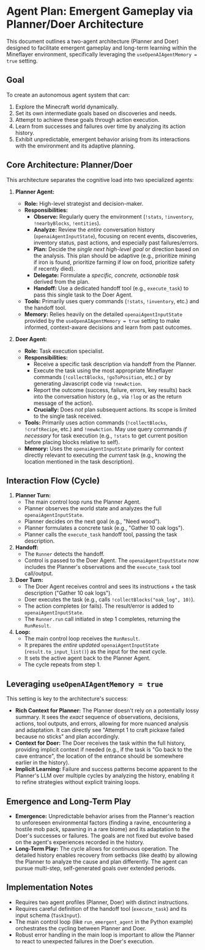 # Agent Plan: Emergent Gameplay via Planner/Doer Architecture

This document outlines a two-agent architecture (Planner and Doer) designed to facilitate emergent gameplay and long-term learning within the Mineflayer environment, specifically leveraging the `useOpenAIAgentMemory = true` setting.

## Goal

To create an autonomous agent system that can:
1.  Explore the Minecraft world dynamically.
2.  Set its own intermediate goals based on discoveries and needs.
3.  Attempt to achieve these goals through action execution.
4.  Learn from successes and failures over time by analyzing its action history.
5.  Exhibit unpredictable, emergent behavior arising from its interactions with the environment and its adaptive planning.

## Core Architecture: Planner/Doer

This architecture separates the cognitive load into two specialized agents:

1.  **Planner Agent:**
    *   **Role:** High-level strategist and decision-maker.
    *   **Responsibilities:**
        *   **Observe:** Regularly query the environment (`!stats`, `!inventory`, `!nearbyBlocks`, `!entities`).
        *   **Analyze:** Review the *entire* conversation history (`openaiAgentInputState`), focusing on recent events, discoveries, inventory status, past actions, and especially past failures/errors.
        *   **Plan:** Decide the *single next high-level goal* or direction based on the analysis. This plan should be adaptive (e.g., prioritize mining if iron is found, prioritize farming if low on food, prioritize safety if recently died).
        *   **Delegate:** Formulate a *specific, concrete, actionable task* derived from the plan.
        *   **Handoff:** Use a dedicated handoff tool (e.g., `execute_task`) to pass this single task to the Doer Agent.
    *   **Tools:** Primarily uses query commands (`!stats`, `!inventory`, etc.) and the handoff tool.
    *   **Memory:** Relies heavily on the detailed `openaiAgentInputState` provided by the `useOpenAIAgentMemory = true` setting to make informed, context-aware decisions and learn from past outcomes.

2.  **Doer Agent:**
    *   **Role:** Task execution specialist.
    *   **Responsibilities:**
        *   Receive a specific task description via handoff from the Planner.
        *   Execute the task using the most appropriate Mineflayer commands (`!collectBlocks`, `!goToPosition`, etc.) or by generating Javascript code via `!newAction`.
        *   Report the outcome (success, failure, errors, key results) back into the conversation history (e.g., via `!log` or as the return message of the action).
        *   **Crucially:** Does *not* plan subsequent actions. Its scope is limited to the single task received.
    *   **Tools:** Primarily uses action commands (`!collectBlocks`, `!craftRecipe`, etc.) and `!newAction`. May use query commands *if necessary* for task execution (e.g., `!stats` to get current position before placing blocks relative to self).
    *   **Memory:** Uses the `openaiAgentInputState` primarily for context directly relevant to executing the *current* task (e.g., knowing the location mentioned in the task description).

## Interaction Flow (Cycle)

1.  **Planner Turn:**
    *   The main control loop runs the Planner Agent.
    *   Planner observes the world state and analyzes the full `openaiAgentInputState`.
    *   Planner decides on the next goal (e.g., "Need wood").
    *   Planner formulates a concrete task (e.g., "Gather 10 oak logs").
    *   Planner calls the `execute_task` handoff tool, passing the task description.
2.  **Handoff:**
    *   The `Runner` detects the handoff.
    *   Control is passed to the Doer Agent. The `openaiAgentInputState` now includes the Planner's observations and the `execute_task` tool call/output.
3.  **Doer Turn:**
    *   The Doer Agent receives control and sees its instructions + the task description ("Gather 10 oak logs").
    *   Doer executes the task (e.g., calls `!collectBlocks("oak_log", 10)`).
    *   The action completes (or fails). The result/error is added to `openaiAgentInputState`.
    *   The `Runner.run` call initiated in step 1 completes, returning the `RunResult`.
4.  **Loop:**
    *   The main control loop receives the `RunResult`.
    *   It prepares the *entire updated* `openaiAgentInputState` (`result.to_input_list()`) as the input for the next cycle.
    *   It sets the active agent back to the Planner Agent.
    *   The cycle repeats from step 1.

## Leveraging `useOpenAIAgentMemory = true`

This setting is key to the architecture's success:

*   **Rich Context for Planner:** The Planner doesn't rely on a potentially lossy summary. It sees the *exact* sequence of observations, decisions, actions, tool outputs, and errors, allowing for more nuanced analysis and adaptation. It can directly see "Attempt 1 to craft pickaxe failed because no sticks" and plan accordingly.
*   **Context for Doer:** The Doer receives the task within the full history, providing implicit context if needed (e.g., if the task is "Go back to the cave entrance", the location of the entrance should be somewhere earlier in the history).
*   **Implicit Learning:** Failure and success patterns become apparent to the Planner's LLM over multiple cycles by analyzing the history, enabling it to refine strategies without explicit training loops.

## Emergence and Long-Term Play

*   **Emergence:** Unpredictable behavior arises from the Planner's reaction to unforeseen environmental factors (finding a ravine, encountering a hostile mob pack, spawning in a rare biome) and its adaptation to the Doer's successes or failures. The goals are not fixed but evolve based on the agent's experiences recorded in the history.
*   **Long-Term Play:** The cycle allows for continuous operation. The detailed history enables recovery from setbacks (like death) by allowing the Planner to analyze the cause and plan differently. The agent can pursue multi-step, self-generated goals over extended periods.

## Implementation Notes

*   Requires two agent profiles (Planner, Doer) with distinct instructions.
*   Requires careful definition of the handoff tool (`execute_task`) and its input schema (`TaskInput`).
*   The main control loop (like `run_emergent_agent` in the Python example) orchestrates the cycling between Planner and Doer.
*   Robust error handling in the main loop is important to allow the Planner to react to unexpected failures in the Doer's execution.
